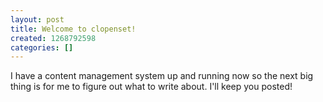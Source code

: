 ```yaml
---
layout: post
title: Welcome to clopenset!
created: 1268792598
categories: []
---
```

I have a content management system up and running now so the next big thing is for me to figure out what to write about. I'll keep you posted!
